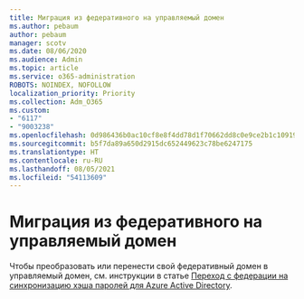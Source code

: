 ```yaml
---
title: Миграция из федеративного на управляемый домен
ms.author: pebaum
author: pebaum
manager: scotv
ms.date: 08/06/2020
ms.audience: Admin
ms.topic: article
ms.service: o365-administration
ROBOTS: NOINDEX, NOFOLLOW
localization_priority: Priority
ms.collection: Adm_O365
ms.custom:
- "6117"
- "9003238"
ms.openlocfilehash: 0d986436b0ac10cf8e8f4dd78d1f70662dd8c0e9ce2b1c109191851fe9dd18e9
ms.sourcegitcommit: b5f7da89a650d2915dc652449623c78be6247175
ms.translationtype: HT
ms.contentlocale: ru-RU
ms.lasthandoff: 08/05/2021
ms.locfileid: "54113609"
---
```

# <a name="migrate-from-federated-domain-to-managed-domain"></a>Миграция из федеративного на управляемый домен

Чтобы преобразовать или перенести свой федеративный домен в управляемый домен, см. инструкции в статье [Переход с федерации на синхронизацию хэша паролей для Azure Active Directory](https://docs.microsoft.com/azure/active-directory/hybrid/plan-migrate-adfs-password-hash-sync).